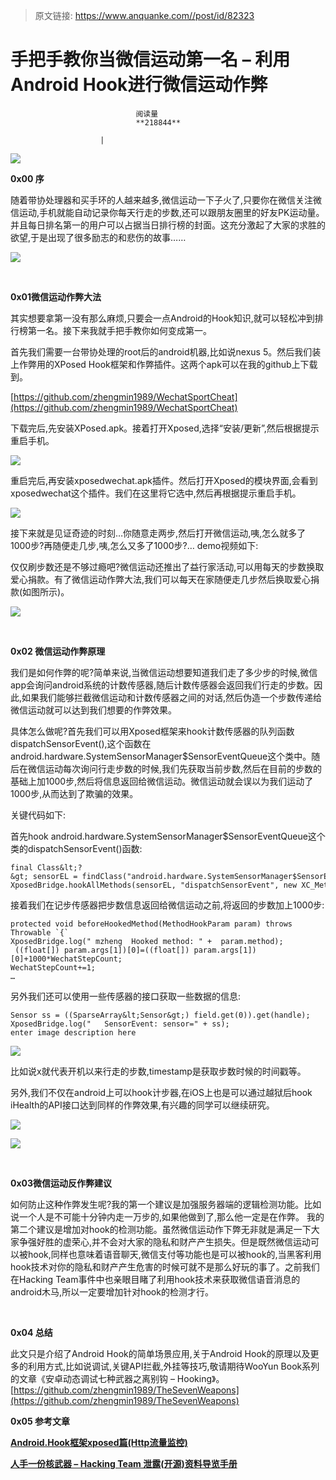 > 原文链接: https://www.anquanke.com//post/id/82323 


# 手把手教你当微信运动第一名 – 利用Android Hook进行微信运动作弊


                                阅读量   
                                **218844**
                            
                        |
                        
                                                                                    



[![](https://p4.ssl.qhimg.com/t01881a39d803663478.jpg)](https://p4.ssl.qhimg.com/t01881a39d803663478.jpg)

**0x00 序**

随着带协处理器和买手环的人越来越多,微信运动一下子火了,只要你在微信关注微信运动,手机就能自动记录你每天行走的步数,还可以跟朋友圈里的好友PK运动量。并且每日排名第一的用户可以占据当日排行榜的封面。这充分激起了大家的求胜的欲望,于是出现了很多励志的和悲伤的故事……

[![](https://p0.ssl.qhimg.com/t0157be92c65d7320a8.png)](https://p0.ssl.qhimg.com/t0157be92c65d7320a8.png)

<br>

**0x01微信运动作弊大法**

其实想要拿第一没有那么麻烦,只要会一点Android的Hook知识,就可以轻松冲到排行榜第一名。接下来我就手把手教你如何变成第一。

首先我们需要一台带协处理的root后的android机器,比如说nexus 5。然后我们装上作弊用的XPosed Hook框架和作弊插件。这两个apk可以在我的github上下载到。

[https://github.com/zhengmin1989/WechatSportCheat](https://github.com/zhengmin1989/WechatSportCheat)

下载完后,先安装XPosed.apk。接着打开Xposed,选择“安装/更新”,然后根据提示重启手机。

[![](https://p4.ssl.qhimg.com/t01155f2713cb159d06.png)](https://p4.ssl.qhimg.com/t01155f2713cb159d06.png)

重启完后,再安装xposedwechat.apk插件。然后打开Xposed的模块界面,会看到xposedwechat这个插件。我们在这里将它选中,然后再根据提示重启手机。

[![](https://p1.ssl.qhimg.com/t01520b00b242142e6e.png)](https://p1.ssl.qhimg.com/t01520b00b242142e6e.png)

接下来就是见证奇迹的时刻…你随意走两步,然后打开微信运动,咦,怎么就多了1000步?再随便走几步,咦,怎么又多了1000步?… demo视频如下:



仅仅刷步数还是不够过瘾吧?微信运动还推出了益行家活动,可以用每天的步数换取爱心捐款。有了微信运动作弊大法,我们可以每天在家随便走几步然后换取爱心捐款(如图所示)。

[![](https://p5.ssl.qhimg.com/t019d6cb04b3640178a.png)](https://p5.ssl.qhimg.com/t019d6cb04b3640178a.png)

<br>

**0x02 微信运动作弊原理**

我们是如何作弊的呢?简单来说,当微信运动想要知道我们走了多少步的时候,微信app会询问android系统的计数传感器,随后计数传感器会返回我们行走的步数。因此,如果我们能够拦截微信运动和计数传感器之间的对话,然后伪造一个步数传递给微信运动就可以达到我们想要的作弊效果。

具体怎么做呢?首先我们可以用Xposed框架来hook计数传感器的队列函数dispatchSensorEvent(),这个函数在 android.hardware.SystemSensorManager$SensorEventQueue这个类中。随后在微信运动每次询问行走步数的时候,我们先获取当前步数,然后在目前的步数的基础上加1000步,然后将信息返回给微信运动。微信运动就会误以为我们运动了1000步,从而达到了欺骗的效果。

关键代码如下:

首先hook android.hardware.SystemSensorManager$SensorEventQueue这个类的dispatchSensorEvent()函数:

```
final Class&lt;?&gt; sensorEL = findClass("android.hardware.SystemSensorManager$SensorEventQueue",lpparam.classLoader);
XposedBridge.hookAllMethods(sensorEL, "dispatchSensorEvent", new XC_MethodHook()
```

接着我们在记步传感器把步数信息返回给微信运动之前,将返回的步数加上1000步:

```
protected void beforeHookedMethod(MethodHookParam param) throws
Throwable `{`
XposedBridge.log(" mzheng  Hooked method: " +  param.method);
 ((float[]) param.args[1])[0]=((float[]) param.args[1])[0]+1000*WechatStepCount;
WechatStepCount+=1;
…
```

另外我们还可以使用一些传感器的接口获取一些数据的信息:

```
Sensor ss = ((SparseArray&lt;Sensor&gt;) field.get(0)).get(handle);                            
XposedBridge.log("   SensorEvent: sensor=" + ss);
enter image description here
```

[![](https://p2.ssl.qhimg.com/t015dff456ed5ad9ba0.png)](https://p2.ssl.qhimg.com/t015dff456ed5ad9ba0.png)

比如说x就代表开机以来行走的步数,timestamp是获取步数时候的时间戳等。

另外,我们不仅在android上可以hook计步器,在iOS上也是可以通过越狱后hook iHealth的API接口达到同样的作弊效果,有兴趣的同学可以继续研究。

[![](https://p0.ssl.qhimg.com/t01e98cf513d71ffb84.jpg)](https://p0.ssl.qhimg.com/t01e98cf513d71ffb84.jpg)

[![](https://p0.ssl.qhimg.com/t0151a6373b3e25dcbc.png)](https://p0.ssl.qhimg.com/t0151a6373b3e25dcbc.png)

<br>

**0x03微信运动反作弊建议**

如何防止这种作弊发生呢?我的第一个建议是加强服务器端的逻辑检测功能。比如说一个人是不可能十分钟内走一万步的,如果他做到了,那么他一定是在作弊。 我的第二个建议是增加对hook的检测功能。虽然微信运动作下弊无非就是满足一下大家争强好胜的虚荣心,并不会对大家的隐私和财产产生损失。但是既然微信运动可以被hook,同样也意味着语音聊天,微信支付等功能也是可以被hook的,当黑客利用hook技术对你的隐私和财产产生危害的时候可就不是那么好玩的事了。之前我们在Hacking Team事件中也亲眼目睹了利用hook技术来获取微信语音消息的android木马,所以一定要增加针对hook的检测才行。

<br>

**0x04 总结**

此文只是介绍了Android Hook的简单场景应用,关于Android Hook的原理以及更多的利用方式,比如说调试,关键API拦截,外挂等技巧,敬请期待WooYun Book系列的文章《安卓动态调试七种武器之离别钩 – Hooking》。 [https://github.com/zhengmin1989/TheSevenWeapons](https://github.com/zhengmin1989/TheSevenWeapons)



**0x05 参考文章**

[**Android.Hook框架xposed篇(Http流量监控)**](http://drops.wooyun.org/tips/7488)

[**人手一份核武器 – Hacking Team 泄露(开源)资料导览手册**](http://drops.wooyun.org/news/6977)
